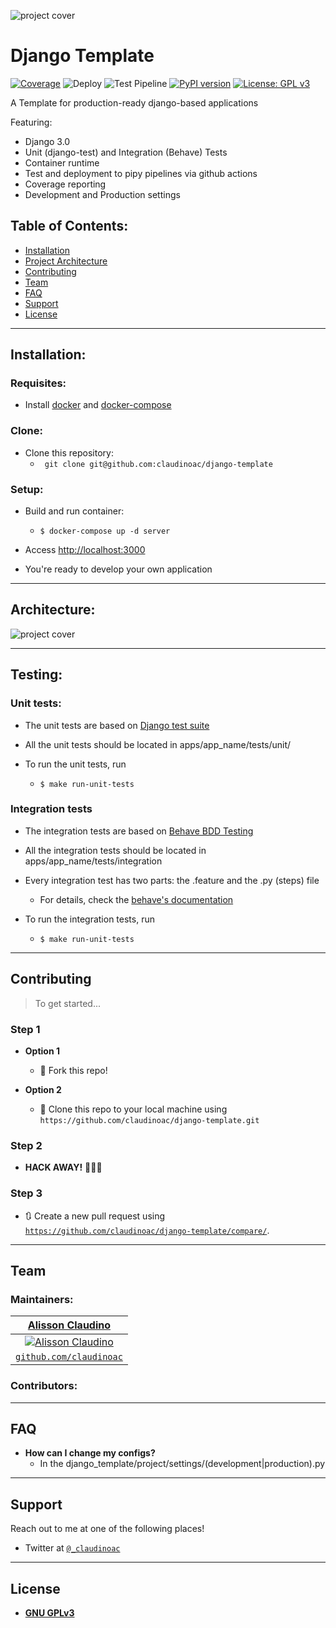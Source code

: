 ![project cover](.static/cover.jpg)

# Django Template

[![Coverage](https://codecov.io/gh/claudinoac/django-template/branch/master/graph/badge.svg)](https://codecov.io/gh/claudinoac/django-template)
![Deploy](https://github.com/claudinoac/django-template/workflows/Deploy/badge.svg)
![Test Pipeline](https://github.com/claudinoac/django-template/workflows/Test%20Pipeline/badge.svg?branch=dev)
[![PyPI version](https://badge.fury.io/py/django-template.svg)](https://badge.fury.io/py/django-template)
[![License: GPL v3](https://img.shields.io/badge/License-GPLv3-blue.svg)](https://www.gnu.org/licenses/gpl-3.0)

A Template for production-ready django-based applications

Featuring:

- Django 3.0
- Unit (django-test) and Integration (Behave) Tests
- Container runtime
- Test and deployment to pipy pipelines via github actions
- Coverage reporting
- Development and Production settings


## Table of Contents:


- [Installation](#installation)
- [Project Architecture](#architecture)
- [Contributing](#contributing)
- [Team](#team)
- [FAQ](#faq)
- [Support](#support)
- [License](#license)

---

## Installation:

### Requisites:
- Install [docker](https://www.docker.com/products/docker-desktop) and [docker-compose](https://docs.docker.com/compose/install/)


### Clone:

- Clone this repository:
	- ` git clone git@github.com:claudinoac/django-template`

### Setup:

- Build and run container:
	+ ```$ docker-compose up -d server```


- Access [http://localhost:3000](http://localhost:3000')

- You're ready to develop your own application

---

## Architecture:

![project cover](.static/project-tree.png)

---

## Testing:


### Unit tests:

- The unit tests are based on [Django test suite](https://docs.djangoproject.com/en/3.0/topics/testing/)
	
- All the unit tests should be located in apps/app_name/tests/unit/ 
- To run the unit tests, run 
	- ```$ make run-unit-tests```

### Integration tests
- The integration tests are based on [Behave BDD Testing](https://behave.readthedocs.io/en/latest/)

- All the integration tests should be located in apps/app_name/tests/integration

- Every integration test has two parts: the .feature and the .py (steps) file
	- For details, check the [behave's documentation](https://behave.readthedocs.io/en/latest/)

- To run the integration tests, run 
	- ```$ make run-unit-tests```
	
---

## Contributing

> To get started...

### Step 1

- **Option 1**
    - 🍴 Fork this repo!

- **Option 2**
    - 👯 Clone this repo to your local machine using `https://github.com/claudinoac/django-template.git`

### Step 2

- **HACK AWAY!** 🔨🔨🔨

### Step 3

- 🔃 Create a new pull request using <a href="https://github.com/claudinoac/django-template/compare/" target="_blank">`https://github.com/claudinoac/django-template/compare/`</a>.

---

## Team

### Maintainers:
| <a href="http://github.com/claudinoac" target="_blank">**Alisson Claudino**</a>|
| :---: |
| [![Alisson Claudino](https://avatars3.githubusercontent.com/u/23270841?s=200&v=4)](http://fvcproductions.com)  |
| <a href="http://github.com/fvcproductions" target="_blank">`github.com/claudinoac`</a> |

### Contributors:
---

## FAQ

- **How can I change my configs?**
    - In the django_template/project/settings/(development|production).py

---

## Support

Reach out to me at one of the following places!

- Twitter at <a href="http://twitter.com/_claudinoac" target="_blank">`@_claudinoac`</a>

---

## License

- **[GNU GPLv3](https://www.gnu.org/licenses/gpl-3.0.en.html)**

